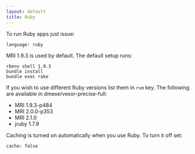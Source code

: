 ```yaml
---
layout: default
title: Ruby
---
```


To run Ruby apps just issue:

    language: ruby

MRI 1.9.3 is used by default. The default setup runs: 

    rbenv shell 1.9.3
    bundle install
    bundle exec rake

If you wish to use different Ruby versions list them in `rvm` key. The following are available in dmexe/vexor-precise-full:

* MRI 1.9.3-p484
* MRI 2.0.0-p353
* MRI 2.1.0
* jruby 1.7.9

Caching is turned on automatically when you use Ruby. To turn it off set:

    cache: false

